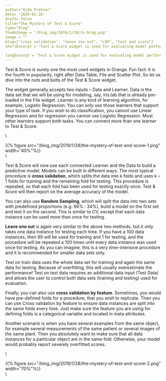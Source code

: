 ```yaml
---
author="Ajda Pretnar"
date= '2019-01-28'
draft= false
title="The Mystery of Test & Score"
type="blog"
thumbImage = "/blog_img/2019/1/28/ts-blog.png"
image = ""
blog=["cross validation", "leave one out", "LOO", "test and score"]
shortExcerpt = "Test & Score widget is used for evaluating model performance, but what do the methods do? We explain each of them in a few lines."

longExcerpt = "Test & Score widget is used for evaluating model performance, but what do the methods do? We explain cross validation, random sampling, leave one out and cross validation by feature in a few lines."
---
```

Test & Score is surely one the most used widgets in Orange. Fun fact: it is the fourth in popularity, right after Data Table, File and Scatter Plot. So let us dive into the nuts and bolts of the Test & Score widget.

The widget generally accepts two inputs – Data and Learner. Data is the data set that we will be using for modeling, say, iris.tab that is already pre-loaded in the File widget. Learner is any kind of learning algorithm, for example, Logistic Regression. You can only use those learners that support your type of task. If you wish to do classification, you cannot use Linear Regression and for regression you cannot use Logistic Regression. Most other learners support both tasks. You can connect more than one learner to Test & Score.


\


{{% figure src="/blog_img/2019/1/28/the-mystery-of-test-and-score-1.png" width="40%"%}}
\
\

Test & Score will now use each connected Learner and the Data to build a predictive model. Models can be built in different ways. The most typical procedure is **cross validation**, which splits the data into k folds and uses k – 1 folds for training and the remaining fold for testing. This procedure is repeated, so that each fold has been used for testing exactly once. Test & Score will then report on the average accuracy of the model.

You can also use **Random Sampling**, which will split the data into two sets with predefined proportions (e.g. 66% : 34%), build a model on the first set and test it on the second. This is similar to CV, except that each data instance can be used more than once for testing.

**Leave one out** is again very similar to the above two methods, but it only takes one data instance for testing each time. If you have a 100 data instances, then 99 will be used for training and 1 for testing, and the procedure will be repeated a 100 times until every data instance was used once for testing. As you can imagine, this is a very time-intensive procedure and it is recommended for smaller data sets only.

Test on train data uses the whole data set for training and again the same data for testing. Because of overfitting, this will usually overestimate the performance! Test on test data requires an additional data input (Test Data) and allows the user to control both data sets (training and testing) used for evaluation.

Finally, you can also use **cross validation by feature**. Sometimes, you would have pre-defined folds for a procedure, that you wish to replicate. Then you can use Cross validation by feature to ensure data instances are split into the same folds every time. Just make sure the feature you are using for defining folds is a categorical variable and located in meta attributes.

Another scenario is when you have several examples from the same object, for example several measurements of the same patient or several images of the same plant. Then you absolutely want to make sure that all data instances for a particular object are in the same fold. Otherwise, your model would probably report severely overfitted scores.



\


{{% figure src="/blog_img/2019/1/28/the-mystery-of-test-and-score-2.png" width="70%"%}}
\
\
